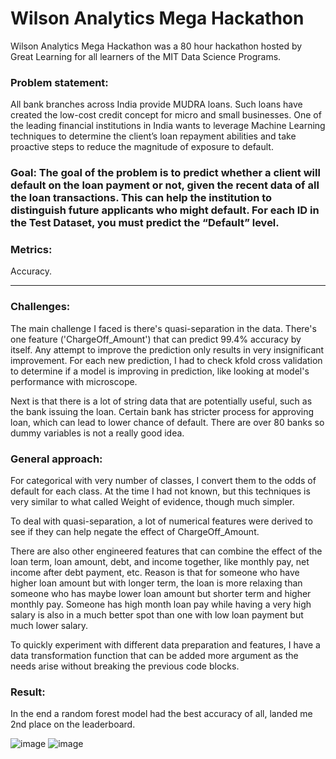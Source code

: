 # Wilson Analytics Mega Hackathon

Wilson Analytics Mega Hackathon was a 80 hour hackathon hosted by Great Learning for all learners of the MIT Data Science Programs. 




### Problem statement:

All bank branches across India provide MUDRA loans. Such loans have created the low-cost credit concept for micro and small businesses. One of the leading financial institutions in India wants to leverage Machine Learning techniques to determine the client’s loan repayment abilities and take proactive steps to reduce the magnitude of exposure to default.

### Goal: The goal of the problem is to predict whether a client will default on the loan payment or not, given the recent data of all the loan transactions. This can help the institution to distinguish future applicants who might default. For each ID in the Test Dataset, you must predict the “Default” level.

### Metrics: 
Accuracy.

_________________________________________

### Challenges:
The main challenge I faced is there's quasi-separation in the data. There's one feature ('ChargeOff_Amount') that can predict 99.4% accuracy by itself. Any attempt to improve the prediction only results in very insignificant improvement. For each new prediction, I had to check kfold cross validation to determine if a model is improving in prediction, like looking at model's performance with microscope.

Next is that there is a lot of string data that are potentially useful, such as the bank issuing the loan. Certain bank has stricter process for approving loan, which can lead to lower chance of default. There are over 80 banks so dummy variables is not a really good idea. 

### General approach:
For  categorical with very number of classes, I convert them to the odds of default for each class. At the time I had not known, but this techniques is very similar to what called Weight of evidence, though much simpler.

To deal with quasi-separation, a lot of numerical features were derived to see if they can help negate the effect of ChargeOff_Amount. 

There are also other engineered features that can combine the effect of the loan term, loan amount, debt, and income together, like monthly pay, net income after debt payment, etc. Reason is that for someone who have higher loan amount but with longer term, the loan is more relaxing than someone who has maybe lower loan amount but shorter term and higher monthly pay. Someone has high month loan pay while having a very high salary is also in a much better spot than one with low loan payment but much lower salary.

To quickly experiment with different data preparation and features, I have a data transformation function that can be added more argument as the needs arise without breaking the previous code blocks.

### Result:
In the end a random forest model had the best accuracy of all, landed me 2nd place on the leaderboard.

![image](https://user-images.githubusercontent.com/112837341/234328772-5b6a885f-952e-4f86-9da3-3b253f92714e.png)
![image](https://user-images.githubusercontent.com/112837341/234328982-9ba1363f-bed3-4322-a755-8d433d965768.png)
